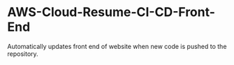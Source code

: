 # AWS-Cloud-Resume-CI-CD-Front-End

Automatically updates front end of website when new code is pushed to the repository.
